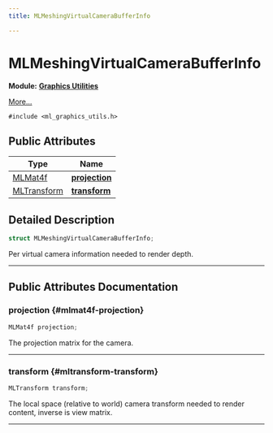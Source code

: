 ```yaml
---
title: MLMeshingVirtualCameraBufferInfo

---
```


# MLMeshingVirtualCameraBufferInfo

**Module:** **[Graphics Utilities](/versioned_docs/version-03-Jan-2023/api-ref/api/Modules/group___graphics_utilities/group___graphics_utilities.md)**



 [More...](#detailed-description)


`#include <ml_graphics_utils.h>`

## Public Attributes

| Type           | Name           |
| -------------- | -------------- |
| [MLMat4f](/versioned_docs/version-03-Jan-2023/api-ref/api/Modules/group___common/struct_m_l_mat4f.md) | **[projection](/versioned_docs/version-03-Jan-2023/api-ref/api/Modules/group___graphics_utilities/struct_m_l_meshing_virtual_camera_buffer_info.md#mlmat4f-projection)**  |
| [MLTransform](/versioned_docs/version-03-Jan-2023/api-ref/api/Modules/group___common/struct_m_l_transform.md) | **[transform](/versioned_docs/version-03-Jan-2023/api-ref/api/Modules/group___graphics_utilities/struct_m_l_meshing_virtual_camera_buffer_info.md#mltransform-transform)**  |

## Detailed Description

```cpp
struct MLMeshingVirtualCameraBufferInfo;
```


Per virtual camera information needed to render depth. 





-----------
## Public Attributes Documentation

### projection {#mlmat4f-projection}

```cpp
MLMat4f projection;
```


The projection matrix for the camera. 





-----------

### transform {#mltransform-transform}

```cpp
MLTransform transform;
```


The local space (relative to world) camera transform needed to render content, inverse is view matrix. 





-----------

